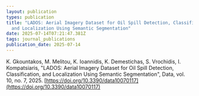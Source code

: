 ```yaml
---
layout: publication
types: publication
title: "LADOS: Aerial Imagery Dataset for Oil Spill Detection, Classification,
  and Localization Using Semantic Segmentation"
date: 2025-07-14T07:21:47.381Z
tags: journal_publications
publication_date: 2025-07-14
---
```

<!--StartFragment -->

K. Gkountakos, M. Melitou, K. Ioannidis, K. Demestichas, S. Vrochidis, I. Kompatsiaris, "LADOS: Aerial Imagery Dataset for Oil Spill Detection, Classification, and Localization Using Semantic Segmentation", Data, vol. 10, no. 7, 2025. [https://doi.org/10.3390/data10070117](https://doi.org/10.3390/data10070117)

<!--EndFragment -->